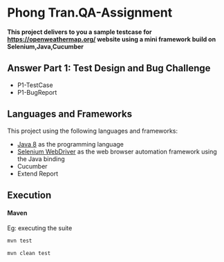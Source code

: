 # Phong Tran.QA-Assignment
**This project delivers to you a sample testcase for https://openweathermap.org/ website using a mini framework build on Selenium,Java,Cucumber**

## Answer Part 1: Test Design and Bug Challenge
* P1-TestCase
* P1-BugReport
## Languages and Frameworks

This project using the following languages and frameworks:

* [Java 8](https://www.oracle.com/java/technologies/javase-downloads.html) as the programming language
* [Selenium WebDriver](https://www.selenium.dev/) as the web browser automation framework using the Java binding
* Cucumber
* Extend Report

## Execution
#### Maven
Eg: executing the suite
``` bash
mvn test
```
``` bash
mvn clean test
```
